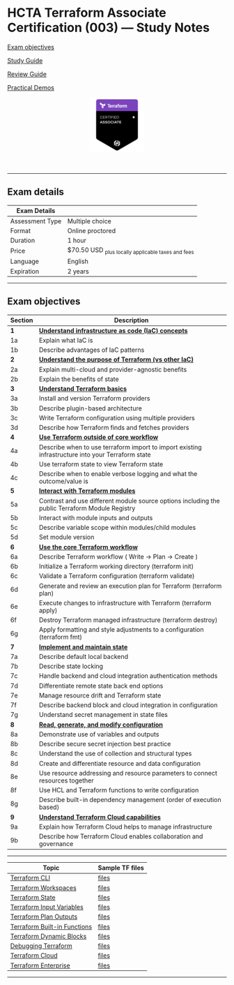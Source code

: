# HCTA Terraform Associate Certification (003) — Study Notes

[Exam objectives](https://www.hashicorp.com/certification/terraform-associate)

[Study Guide](https://developer.hashicorp.com/terraform/tutorials/certification-003/associate-study-003)

[Review Guide](https://developer.hashicorp.com/terraform/tutorials/certification-003/associate-review-003?product_intent=terraform)

[Practical Demos](https://terraformguru.com/terraform-certification-using-aws-cloud/)

<p align="center">
  <img src="images/hcta-badge.webp" {:height="25%" width="25%"}>
</p>
<br/>

---  

## Exam details

Exam Details  |   |
------------- | - |  
Assessment Type	| Multiple choice
Format	| Online proctored
Duration	| 1 hour
Price	| $70.50 USD <sub>plus locally applicable taxes and fees</sub>
Language	| English
Expiration |	2 years

---  

## Exam objectives

Section | Description     |
------- | --------------- |  
**1**	| **[Understand infrastructure as code (IaC) concepts](sections/section1)**
1a	| Explain what IaC is
1b	| Describe advantages of IaC patterns
**2**	| **[Understand the purpose of Terraform (vs other IaC)](sections/section2)**
2a	| Explain multi-cloud and provider-agnostic benefits
2b	| Explain the benefits of state
**3**	| **[Understand Terraform basics](sections/section3)**
3a | Install and version Terraform providers
3b | Describe plugin-based architecture
3c | Write Terraform configuration using multiple providers
3d | Describe how Terraform finds and fetches providers
**4**	| **[Use Terraform outside of core workflow](sections/section4)**
4a | Describe when to use terraform import to import existing infrastructure into your Terraform state
4b | Use terraform state to view Terraform state
4c | Describe when to enable verbose logging and what the outcome/value is
**5**	| **[Interact with Terraform modules](sections/section5)**
5a | Contrast and use different module source options including the public Terraform Module Registry
5b | Interact with module inputs and outputs
5c | Describe variable scope within modules/child modules
5d | Set module version
**6**	| **[Use the core Terraform workflow](sections/section6)**
6a | Describe Terraform workflow ( Write -> Plan -> Create )
6b | Initialize a Terraform working directory (terraform init)
6c | Validate a Terraform configuration (terraform validate)
6d | Generate and review an execution plan for Terraform (terraform plan)
6e | Execute changes to infrastructure with Terraform (terraform apply)
6f | Destroy Terraform managed infrastructure (terraform destroy)
6g | Apply formatting and style adjustments to a configuration (terraform fmt)
**7**	| **[Implement and maintain state](sections/section7)**
7a | Describe default local backend
7b | Describe state locking
7c | Handle backend and cloud integration authentication methods
7d | Differentiate remote state back end options
7e | Manage resource drift and Terraform state
7f | Describe backend block and cloud integration in configuration
7g | Understand secret management in state files
**8**	| **[Read, generate, and modify configuration](sections/section8)**
8a | Demonstrate use of variables and outputs
8b | Describe secure secret injection best practice
8c | Understand the use of collection and structural types
8d | Create and differentiate resource and data configuration
8e | Use resource addressing and resource parameters to connect resources together
8f | Use HCL and Terraform functions to write configuration
8g | Describe built-in dependency management (order of execution based)
**9**	| **[Understand Terraform Cloud capabilities](sections/section9)**
9a	| Explain how Terraform Cloud helps to manage infrastructure
9b	| Describe how Terraform Cloud enables collaboration and governance



---  

Topic   	| Sample TF files |
--------- | --------------- |
[Terraform CLI](cli/README.md)  | [files](misc/cli/)  |
[Terraform Workspaces](workspaces/README.md)  | [files](misc/workspaces/)  |
[Terraform State](state/README.md)  | [files](misc/state/)  |
[Terraform Input Variables](variables/README.md)  | [files](misc/variables/)  |
[Terraform Plan Outputs](outputs/README.md)  | [files](misc/outputs/) |
[Terraform Built-in Functions ](builtins/README.md)  | [files](misc/builtins/)  |
[Terraform Dynamic Blocks](dynamic/README.md)  | [files](misc/dynamic/)  |
[Debugging Terraform](debugging/README.md)  | [files](misc/debugging/)  |
[Terraform Cloud](tfc/README.md)  | [files](misc/tfc/)  |
[Terraform Enterprise](tfe/README.md)  | [files](misc/tfe/)  |

---  
